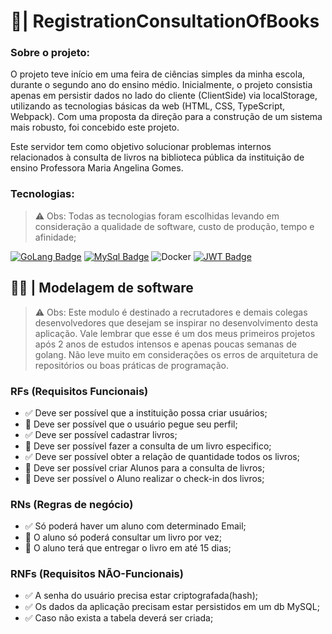 #  🦦| RegistrationConsultationOfBooks

### Sobre o projeto: 

O projeto teve início em uma feira de ciências simples da minha escola, durante o segundo ano do ensino médio. Inicialmente, o projeto consistia apenas em persistir dados no lado do cliente (ClientSide) via localStorage, utilizando as tecnologias básicas da web (HTML, CSS, TypeScript, Webpack). Com uma proposta da direção para a construção de um sistema mais robusto, foi concebido este projeto.

Este servidor tem como objetivo solucionar problemas internos relacionados à consulta de livros na biblioteca pública da instituição de ensino Professora Maria Angelina Gomes.

### Tecnologias:

> ⚠ Obs: Todas as tecnologias foram escolhidas levando em consideração a qualidade de software, custo de produção, tempo e afinidade;

[![GoLang Badge](https://img.shields.io/badge/Go-00ADD8?style=for-the-badge&logo=go&logoColor=white)](https://go.dev/)
[![MySql Badge](https://img.shields.io/badge/MySQL-005C84?style=for-the-badge&logo=mysql&logoColor=white)](https://www.mysql.com/)
![Docker](https://img.shields.io/badge/docker-%230db7ed.svg?style=for-the-badge&logo=docker&logoColor=white)
[![JWT Badge](https://img.shields.io/badge/jwt-181818?style=for-the-badge&logo=json-web-tokens&logoColor=yellow)](https://jwt.io/) 
## 👨‍💻 | Modelagem de software

> ⚠ Obs: Este modulo é destinado a recrutadores e demais colegas desenvolvedores que desejam se inspirar no desenvolvimento desta aplicação. Vale lembrar que esse é um dos meus primeiros projetos após 2 anos de estudos intensos e apenas poucas semanas de golang. Não leve muito em considerações os erros de arquitetura de repositórios ou boas práticas de programação. 

### RFs (Requisitos Funcionais)
- ✅ Deve ser possível que a instituição possa criar usuários;
- 🔴 Deve ser possível que o usuário pegue seu perfil;
- ✅ Deve ser possível cadastrar livros;
- 🔴 Deve ser possível fazer a consulta de um livro especifico;
- ✅ Deve ser possível obter a relação de quantidade todos os livros;
- 🔴 Deve ser possível criar Alunos para a consulta de livros;
- 🔴 Deve ser possível o Aluno realizar o check-in dos livros;
### RNs (Regras de negócio)

- ✅ Só poderá haver um aluno com determinado Email;
- 🔴 O aluno só poderá consultar um livro por vez;
- 🔴 O aluno terá que entregar o livro em até 15 dias;

### RNFs (Requisitos NÃO-Funcionais)
- ✅ A senha do usuário precisa estar criptografada(hash);
- ✅ Os dados da aplicação precisam estar persistidos em um db MySQL;
- ✅ Caso não exista a tabela deverá ser criada;
